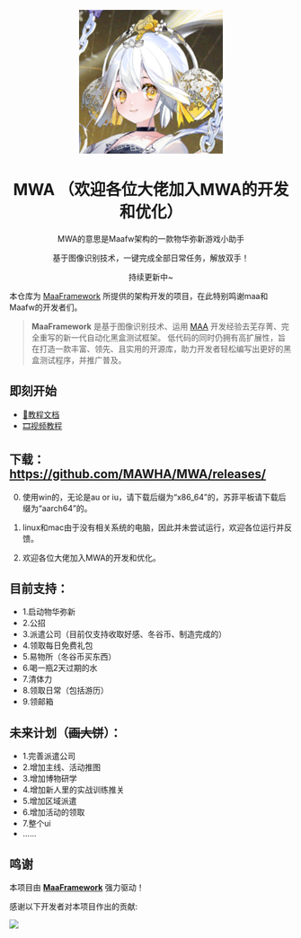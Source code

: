 <!-- markdownlint-disable MD033 MD041 -->
<p align="center">
  <img alt="LOGO" src="https://github.com/MAWHA/.github/blob/main/logo" width="256" height="256" />
</p>

<div align="center">

# MWA  （欢迎各位大佬加入MWA的开发和优化）

MWA的意思是Maafw架构的一款物华弥新游戏小助手

基于图像识别技术，一键完成全部日常任务，解放双手！

持续更新中~

</div>

本仓库为 [MaaFramework](https://github.com/MaaXYZ/MaaFramework) 所提供的架构开发的项目，在此特别鸣谢maa和Maafw的开发者们。

> **MaaFramework** 是基于图像识别技术、运用 [MAA](https://github.com/MaaAssistantArknights/MaaAssistantArknights) 开发经验去芜存菁、完全重写的新一代自动化黑盒测试框架。
> 低代码的同时仍拥有高扩展性，旨在打造一款丰富、领先、且实用的开源库，助力开发者轻松编写出更好的黑盒测试程序，并推广普及。


## 即刻开始

- [📄教程文档](https://github.com/MaaXYZ/MaaFramework/blob/main/docs/zh_cn/1.1-%E5%BF%AB%E9%80%9F%E5%BC%80%E5%A7%8B.md)
- [🎞️视频教程](https://www.bilibili.com/video/BV1yr421E7MW)

## 下载：https://github.com/MAWHA/MWA/releases/

0. 使用win的，无论是au  or  iu，请下载后缀为“x86_64”的，苏菲平板请下载后缀为“aarch64”的。

1. linux和mac由于没有相关系统的电脑，因此并未尝试运行，欢迎各位运行并反馈。

2. 欢迎各位大佬加入MWA的开发和优化。

## 目前支持：
- 1.启动物华弥新
- 2.公招
- 3.派遣公司（目前仅支持收取好感、冬谷币、制造完成的）
- 4.领取每日免费礼包
- 5.易物所（冬谷币买东西）
- 6.喝一瓶2天过期的水
- 7.清体力
- 8.领取日常（包括游历）
- 9.领邮箱

## 未来计划（~~画大饼~~）：
- 1.完善派遣公司
- 2.增加主线、活动推图
- 3.增加博物研学
- 4.增加新人里的实战训练推关
- 5.增加区域派遣
- 6.增加活动的领取
- 7.整个ui
- ......

## 鸣谢

本项目由 **[MaaFramework](https://github.com/MaaXYZ/MaaFramework)** 强力驱动！

感谢以下开发者对本项目作出的贡献:

<a href="https://github.com/MAWHA/MWA/graphs/contributors">
  <img src="https://github.com/MAWHA/MWA&max=1000" />
</a>

